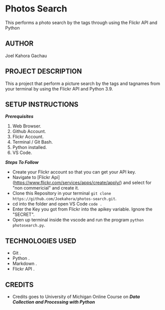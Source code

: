 # Photos Search

This performs a photo search by the tags through using the Flickr API and Python

## AUTHOR

Joel Kahora Gachau

## PROJECT DESCRIPTION

This a project that perform a picture search by the tags and tagnames from your terminal by using the
Flickr API and Python 3.9.

## SETUP INSTRUCTIONS

***Prerequisites***

1. Web Browser.
2. Github Account.
3. Flickr Account.
4. Terminal / Git Bash.
5. Python installed.
6. VS Code.

***Steps To Follow***

- Create your Flickr account so that you can get your API key.
- Navigate to [Flickr Api] (<https://www.flickr.com/services/apps/create/apply/>) and select for "non commericial"  and create it.  
- Clone this Repository in your terminal `git clone https://github.com/Joekahora/photos-search.git`.
- cd into the folder and open VS Code `code .`
- Enter the Key you got from Flickr into the apikey variable. Ignore the "SECRET".
- Open up terminal inside the vscode and run the program `python photosearch.py`.

## TECHNOLOGIES USED

- Git .
- Python .
- Markdown .
- Flickr API .

## CREDITS

- Credits goes to University of Michigan Online Course  on ***Data Collection and Processing with Python***
